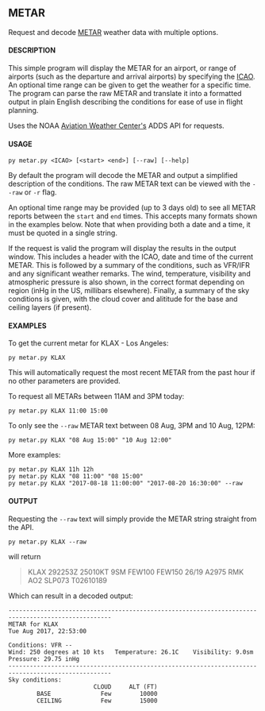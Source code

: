 ## METAR
Request and decode [METAR](https://en.wikipedia.org/wiki/METAR) weather data with multiple options.

#### DESCRIPTION
This simple program will display the METAR for an airport, or range of airports (such as the departure and arrival airports) by specifying the [ICAO](https://en.wikipedia.org/wiki/International_Civil_Aviation_Organization_airport_code). An optional time range can be given to get the weather for a specific time. The program can parse the raw METAR and translate it into a formatted output in plain English describing the conditions for ease of use in flight planning.

Uses the NOAA [Aviation Weather Center's](https://www.aviationweather.gov/metar?gis=off) ADDS API for requests.

#### USAGE
```
py metar.py <ICAO> [<start> <end>] [--raw] [--help]
```
By default the program will decode the METAR and output a simplified description of the conditions. The raw METAR text can be viewed with the `--raw` or `-r` flag.

An optional time range may be provided (up to 3 days old) to see all METAR reports between the `start` and `end` times. This accepts many formats shown in the examples below. Note that when providing both a date and a time, it must be quoted in a single string.

If the request is valid the program will display the results in the output window. This includes a header with the ICAO, date and time of the current METAR. This is followed by a summary of the conditions, such as VFR/IFR and any significant weather remarks. The wind, temperature, visibility and atmospheric pressure is also shown, in the correct format depending on region (inHg in the US, millibars elsewhere). Finally, a summary of the sky conditions is given, with the cloud cover and alititude for the base and ceiling layers (if present).

#### EXAMPLES

To get the current metar for KLAX - Los Angeles:

```
py metar.py KLAX
```

This will automatically request the most recent METAR from the past hour if no other parameters are provided.

To request all METARs between 11AM and 3PM today:

```
py metar.py KLAX 11:00 15:00
```

To only see the `--raw` METAR text between 08 Aug, 3PM and 10 Aug, 12PM:

```
py metar.py KLAX "08 Aug 15:00" "10 Aug 12:00"
```

More examples:

```
py metar.py KLAX 11h 12h
py metar.py KLAX "08 11:00" "08 15:00"
py metar.py KLAX "2017-08-18 11:00:00" "2017-08-20 16:30:00" --raw
```

#### OUTPUT

Requesting the `--raw` text will simply provide the METAR string straight from the API.
```
py metar.py KLAX --raw
```

will return

>KLAX 292253Z 25010KT 9SM FEW100 FEW150 26/19 A2975 RMK AO2 SLP073 T02610189

Which can result in a decoded output:

```
---------------------------------------------------------------------------------------------------
METAR for KLAX
Tue Aug 2017, 22:53:00

Conditions: VFR --
Wind: 250 degrees at 10 kts   Temperature: 26.1C    Visibility: 9.0sm     Pressure: 29.75 inHg
---------------------------------------------------------------------------------------------------
Sky conditions:
                        CLOUD     ALT (FT)
        BASE              Few        10000
        CEILING           Few        15000
```
